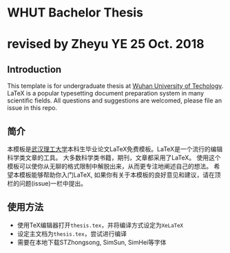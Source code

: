 # WHUT Bachelor Thesis
revised by Zheyu YE
25 Oct. 2018
=================================================================
## Introduction

This template is for undergraduate thesis at [Wuhan University of Techology](http://english.whut.edu.cn). 
LaTeX is a popular typesetting document preparation system in many scientific fields.
All questions and suggestions are welcomed, please file an issue in this repo.



## 简介
本模板是[武汉理工大学](http://www.whut.edu.cn)本科生毕业论文LaTeX免费模板。LaTeX是一个流行的编辑科学类文章的工具。
大多数科学类书籍，期刊，文章都采用了LaTeX。
使用这个模板可以使你从无聊的格式限制中解脱出来，从而更专注地阐述自己的想法。
希望本模板能够帮助你入门LaTeX, 如果你有关于本模板的良好意见和建议，请在顶栏的问题(issue)一栏中提出。

## 使用方法

* 使用TeX编辑器打开`thesis.tex`，并将编译方式设定为`XeLaTeX`
* 设定主文档为`thesis.tex`，尝试进行编译
* 需要在本地下载STZhongsong, SimSun, SimHei等字体


